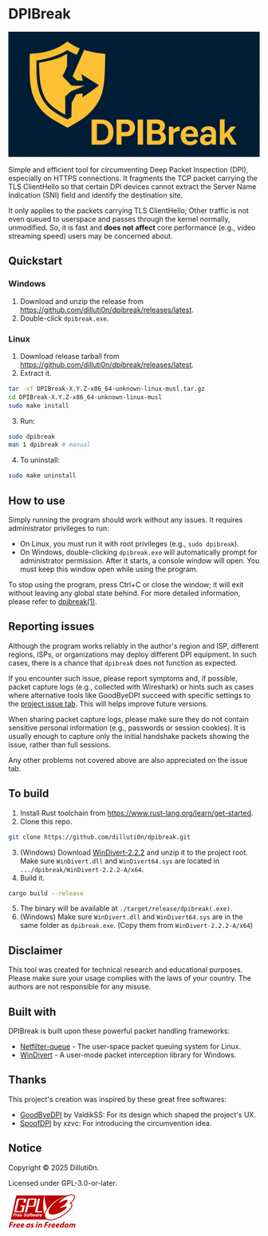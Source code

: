 # DPIBreak
![DPIBreak_logo](./res/logo.png)

Simple and efficient tool for circumventing Deep Packet Inspection
(DPI), especially on HTTPS connections. It fragments the TCP packet
carrying the TLS ClientHello so that certain DPI devices cannot
extract the Server Name Indication (SNI) field and identify the
destination site.

It only applies to the packets carrying TLS ClientHello; Other traffic
is not even queued to userspace and passes through the kernel
normally, unmodified. So, it is fast and **does not affect** core
performance (e.g., video streaming speed) users may be concerned
about.

## Quickstart
### Windows
1. Download and unzip the release from
   <https://github.com/dilluti0n/dpibreak/releases/latest>.
2. Double-click `dpibreak.exe`.

### Linux
1. Download release tarball from
   <https://github.com/dilluti0n/dpibreak/releases/latest>.
2. Extract it.
```bash
tar -xf DPIBreak-X.Y.Z-x86_64-unknown-linux-musl.tar.gz
cd DPIBreak-X.Y.Z-x86_64-unknown-linux-musl
sudo make install
```
3. Run:
```bash
sudo dpibreak
man 1 dpibreak # manual
```
4. To uninstall:
```bash
sudo make uninstall
```

## How to use
Simply running the program should work without any issues. It requires
administrator privileges to run:

- On Linux, you must run it with root privileges (e.g., `sudo
  dpibreak`).
- On Windows, double-clicking `dpibreak.exe` will automatically prompt
  for administrator permission. After it starts, a console window will
  open. You must keep this window open while using the program.

To stop using the program, press Ctrl+C or close the window;
it will exit without leaving any global state behind. For more
detailed information, please refer to [dpibreak(1)](./dpibreak.1.md).

## Reporting issues
Although the program works reliably in the author's region and ISP,
different regions, ISPs, or organizations may deploy different DPI
equipment. In such cases, there is a chance that `dpibreak` does not
function as expected.

If you encounter such issue, please report symptoms and, if possible,
packet capture logs (e.g., collected with Wireshark) or hints such as
cases where alternative tools like GoodByeDPI succeed with specific
settings to the [project issue
tab](https://github.com/dilluti0n/dpibreak/issues). This will helps
improve future versions.

When sharing packet capture logs, please make sure they do not contain
sensitive personal information (e.g., passwords or session cookies).
It is usually enough to capture only the initial handshake packets
showing the issue, rather than full sessions.

Any other problems not covered above are also appreciated on the issue
tab.

## To build
1. Install Rust toolchain from
   <https://www.rust-lang.org/learn/get-started>.
2. Clone this repo.
```bash
git clone https://github.com/dilluti0n/dpibreak.git
```
3. (Windows) Download
[WinDivert-2.2.2](https://github.com/basil00/WinDivert/releases/tag/v2.2.2)
and unzip it to the project root. Make sure `WinDivert.dll` and
`WinDivert64.sys` are located in `.../dpibreak/WinDivert-2.2.2-A/x64`.
4. Build it.
```bash
cargo build --release
```
5. The binary will be available at `./target/release/dpibreak(.exe)`.
6. (Windows) Make sure `WinDivert.dll` and `WinDivert64.sys` are in
   the same folder as `dpibreak.exe`. (Copy them from
   `WinDivert-2.2.2-A/x64`)

## Disclaimer
This tool was created for technical research and educational purposes.
Please make sure your usage complies with the laws of your country.
The authors are not responsible for any misuse.

## Built with
DPIBreak is built upon these powerful packet handling frameworks:

- [Netfilter-queue](https://netfilter.org/) - The user-space packet
  queuing system for Linux.
- [WinDivert](https://reqrypt.org/windivert.html) - A user-mode packet
  interception library for Windows.

## Thanks
This project's creation was inspired by these great free softwares:

- [GoodByeDPI](https://github.com/ValdikSS/GoodbyeDPI) by ValdikSS:
  For its design which shaped the project's UX.
- [SpoofDPI](https://github.com/xvzc/SpoofDPI) by xzvc: For
  introducing the circumvention idea.

## Notice
Copyright © 2025 Dilluti0n.

Licensed under GPL-3.0-or-later.

![License-logo](./res/gplv3-with-text-136x68.png)
